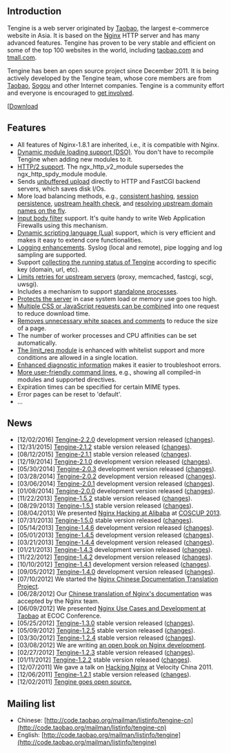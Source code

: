 ## Introduction


Tengine is a web server originated by [Taobao](http://en.wikipedia.org/wiki/Taobao), the largest e-commerce website in Asia. It is based on the [Nginx](http://nginx.org) HTTP server and has many advanced features. Tengine has proven to be very stable and efficient on some of the top 100 websites in the world, including [taobao.com](http://www.taobao.com) and [tmall.com](http://www.tmall.com/). 

Tengine has been an open source project since December 2011. It is being actively developed by the Tengine team, whose core members are from [Taobao](http://en.wikipedia.org/wiki/Taobao), [Sogou](http://en.wikipedia.org/wiki/Sogou) and other Internet companies. Tengine is a community effort and everyone is encouraged to [get involved](source.html).</div>

[[Download](download/tengine-2.2.0.tar.gz)

## Features

*   All features of Nginx-1.8.1 are inherited, i.e., it is compatible with Nginx.
*   [Dynamic module loading support (DSO)](document/dso.html). You don't have to recompile Tengine when adding new modules to it.
*   [HTTP/2 support](http://nginx.org/en/docs/http/ngx_http_v2_module.html). The ngx_http_v2_module supersedes the ngx_http_spdy_module module.
*   Sends [unbuffered upload](document/http_core.html) directly to HTTP and FastCGI backend servers, which saves disk I/Os.
*   More load balancing methods, e.g., [consistent hashing](document/http_upstream_consistent_hash.html), [session persistence](document/http_upstream_session_sticky.html), [upstream health check](document/http_upstream_check.html), and [resolving upstream domain names on the fly](document/http_upstream_dynamic.html).
*   [Input body filter](http://blog.zhuzhaoyuan.com/2012/01/a-mechanism-to-help-write-web-application-firewalls-for-nginx/) support. It's quite handy to write Web Application Firewalls using this mechanism.
*   [Dynamic scripting language (Lua)](http://wiki.nginx.org/HttpLuaModule) support, which is very efficient and makes it easy to extend core functionalities.
*   [Logging enhancements](document/http_log.html). Syslog (local and remote), pipe logging and log sampling are supported.
*   Support [collecting the running status of Tengine](document/http_reqstat.html) according to specific key (domain, url, etc).
*   [Limits retries for upstream servers](document/ngx_limit_upstream_tries.html) (proxy, memcached, fastcgi, scgi, uwsgi).
*   Includes a mechanism to support [standalone processes](document/proc.html).
*   [Protects the server](document/http_sysguard.html) in case system load or memory use goes too high.
*   [Multiple CSS or JavaScript requests can be combined](document/http_concat.html) into one request to reduce download time.
*   [Removes unnecessary white spaces and comments](document/http_trim_filter.html) to reduce the size of a page.
*   The number of worker processes and CPU affinities can be set automatically.
*   [The limit_req module](document/http_limit_req.html) is enhanced with whitelist support and more conditions are allowed in a single location.
*   [Enhanced diagnostic information](document/http_footer_filter.html) makes it easier to troubleshoot errors.
*   [More user-friendly command lines](document/commandline.html), e.g., showing all compiled-in modules and supported directives.
*   Expiration times can be specified for certain MIME types.
*   Error pages can be reset to 'default'.
*   ...


## News

*   [12/02/2016] [Tengine-2.2.0](download/tengine-2.2.0.tar.gz) development version released ([changes](changelog.html#2_2_0)).
*   [12/31/2015] [Tengine-2.1.2](download/tengine-2.1.2.tar.gz) stable version released ([changes](changelog.html#2_1_2)).
*   [08/12/2015] [Tengine-2.1.1](download/tengine-2.1.1.tar.gz) stable version released ([changes](changelog.html#2_1_1)).
*   [12/19/2014] [Tengine-2.1.0](download/tengine-2.1.0.tar.gz) development version released ([changes](changelog.html#2_1_0)).
*   [05/30/2014] [Tengine-2.0.3](download/tengine-2.0.3.tar.gz) development version released ([changes](changelog.html#2_0_3)).
*   [03/28/2014] [Tengine-2.0.2](download/tengine-2.0.2.tar.gz) development version released ([changes](changelog.html#2_0_2)).
*   [03/06/2014] [Tengine-2.0.1](download/tengine-2.0.1.tar.gz) development version released ([changes](changelog.html#2_0_1)).
*   [01/08/2014] [Tengine-2.0.0](download/tengine-2.0.0.tar.gz) development version released ([changes](changelog.html#2_0_0)).
*   [11/22/2013] [Tengine-1.5.2](download/tengine-1.5.2.tar.gz) stable version released ([changes](changelog.html#1_5_2)).
*   [08/29/2013] [Tengine-1.5.1](download/tengine-1.5.1.tar.gz) stable version released ([changes](changelog.html#1_5_1)).
*   [08/04/2013] We presented [Nginx Hacking at Alibaba](download/tengine@alibaba.pdf) at [COSCUP 2013](http://coscup.org/2013/en/program/#day2_am).
*   [07/31/2013] [Tengine-1.5.0](download/tengine-1.5.0.tar.gz) stable version released ([changes](changelog.html#1_5_0)).
*   [05/14/2013] [Tengine-1.4.6](download/tengine-1.4.6.tar.gz) development version released ([changes](changelog.html#1_4_6)).
*   [05/01/2013] [Tengine-1.4.5](download/tengine-1.4.5.tar.gz) development version released ([changes](changelog.html#1_4_5)).
*   [03/21/2013] [Tengine-1.4.4](download/tengine-1.4.4.tar.gz) development version released ([changes](changelog.html#1_4_4)).
*   [01/21/2013] [Tengine-1.4.3](download/tengine-1.4.3.tar.gz) development version released ([changes](changelog.html#1_4_3)).
*   [11/22/2012] [Tengine-1.4.2](download/tengine-1.4.2.tar.gz) development version released ([changes](changelog.html#1_4_2)).
*   [10/10/2012] [Tengine-1.4.1](download/tengine-1.4.1.tar.gz) development version released ([changes](changelog.html#1_4_1)).
*   [09/05/2012] [Tengine-1.4.0](download/tengine-1.4.0.tar.gz) development version released ([changes](changelog.html#1_4_0)).
*   [07/10/2012] We started the [Nginx Chinese Documentation Translation Project](nginx_docs/cn/).
*   [06/28/2012] Our [Chinese translation of Nginx's documentation](http://nginx.org/cn/) was accepted by the Nginx team.
*   [06/09/2012] We presented [Nginx Use Cases and Development at Taobao](download/taobao_nginx_2012_06.pdf) at ECOC Conference.
*   [05/25/2012] [Tengine-1.3.0](download/tengine-1.3.0.tar.gz) stable version released ([changes](changelog.html#1_3_0)).
*   [05/09/2012] [Tengine-1.2.5](download/tengine-1.2.5.tar.gz) stable version released ([changes](changelog.html#1_2_5)).
*   [03/30/2012] [Tengine-1.2.4](download/tengine-1.2.4.tar.gz) stable version released ([changes](changelog.html#1_2_4)).
*   [03/08/2012] We are writing [an open book on Nginx development](book/index.html).
*   [02/27/2012] [Tengine-1.2.3](download/tengine-1.2.3.tar.gz) stable version released ([changes](changelog.html#1_2_3)).
*   [01/11/2012] [Tengine-1.2.2](download/tengine-1.2.2.tar.gz) stable version released ([changes](changelog.html#1_2_2)).
*   [12/07/2011] We gave a talk on [Hacking Nginx](http://velocity.oreilly.com.cn/2011/index.php?func=session&name=%E6%89%93%E9%80%A0%E5%AE%89%E5%85%A8%E3%80%81%E6%98%93%E8%BF%90%E7%BB%B4%E7%9A%84%E9%AB%98%E6%80%A7%E8%83%BDWeb%E5%B9%B3%E5%8F%B0%EF%BC%9A%E6%B7%98%E5%AE%9D%E7%BD%91Nginx%E5%AE%9A%E5%88%B6%E5%BC%80%E5%8F%91%E5%AE%9E%E6%88%98) at Velocity China 2011.
*   [12/06/2011] [Tengine-1.2.1](download/tengine-1.2.1.tar.gz) stable version released ([changes](changelog.html#1_2_1)).
*   [12/02/2011] [Tengine goes open source.](opensource.html)


## Mailing list

*   Chinese: [http://code.taobao.org/mailman/listinfo/tengine-cn](http://code.taobao.org/mailman/listinfo/tengine-cn)
*   English: [http://code.taobao.org/mailman/listinfo/tengine](http://code.taobao.org/mailman/listinfo/tengine)
